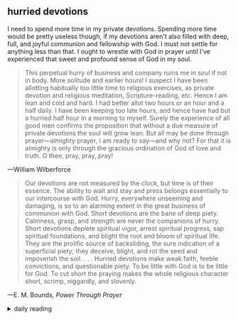 ## hurried devotions

I need to spend more time in my private devotions. Spending more time would be pretty useless though, if my devotions aren't also filled with deep, full, and joyful communion and fellowship with God. I must not settle for anything less than that. I ought to wrestle with God in prayer until I've experienced that sweet and profound sense of God in my soul. 

> This perpetual hurry of business and company ruins me in soul if not in body. More solitude and earlier hours! I suspect I have been allotting habitually too little time to religious exercises, as private devotion and religious meditation, Scripture-reading, etc. Hence I am lean and cold and hard. I had better allot two hours or an hour and a half daily. I have been keeping too late hours, and hence have had but a hurried half hour in a morning to myself. Surely the experience of all good men confirms the proposition that without a due measure of private devotions the soul will grow lean. But all may be done through prayer—almighty prayer, I am ready to say—and why not? For that it is almighty is only through the gracious ordination of God of love and truth. O then, pray, pray, pray!

—William Wilberforce

> Our devotions are not measured by the clock, but time is of their essence. The ability to wait and stay and press belongs essentially to our intercourse with God. Hurry, everywhere unseeming and damaging, is so to an alarming extent in the great business of communion with God. Short devotions are the bane of deep piety. Calmness, grasp, and strength are never the companions of hurry. Short devotions deplete spiritual vigor, arrest spiritual progress, sap spiritual foundations, and blight the root and bloom of spiritual life. They are the prolific source of backsliding, the sure indication of a superficial piety; they deceive, blight, and rot the seed and impoverish the soil. . . . Hurried devotions make weak faith, feeble convictions, and questionable piety. To be little with God is to be little for God. To cut short the praying makes the whole religious character short, scrimp, niggardly, and slovenly.

—E. M. Bounds, *Power Through Prayer*

<details markdown="1">
<summary>daily reading</summary>

| {{ page.date | date: "%B %-d, %Y" }} |
| :-------------: |
| [Judg. 16; Acts 20; Jer. 29; Mark 15]({% link _Bible/Bible-year-1.md %}) |
| [WCF 6, 9.3; WSC 13-19, 83-85; WLC 21-29, 150-154]({% link _westminster/westminster-month-2.md %}) |
| [The Apostles' Creed](https://threeforms.org/the-apostles-creed/) |

</details>